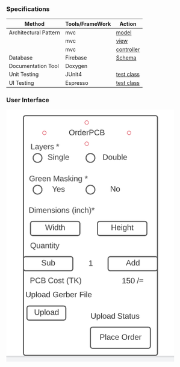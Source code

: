### Specifications

| Method | Tools/FrameWork | Action |
|--------|-----------------|--------|
|Architectural Pattern| mvc       | [model](https://github.com/abdulmukit98/techshopJU/blob/orderPCB/orderPCB/app/src/main/java/edu/cseju/orderpcb/model/PCBDetails.java) |
|                     |   mvc     | [view](https://github.com/abdulmukit98/techshopJU/blob/orderPCB/orderPCB/app/src/main/res/layout/activity_main.xml)  |
|                     | mvc        | [controller](https://github.com/abdulmukit98/techshopJU/blob/orderPCB/orderPCB/app/src/main/java/edu/cseju/orderpcb/MainActivity.java) |
|Database             | Firebase   | [Schema](https://github.com/abdulmukit98/techshopJU/wiki/Database) |
|Documentation Tool   | Doxygen| |
|Unit Testing| JUnit4 | [test class](https://github.com/abdulmukit98/techshopJU/blob/orderPCB/orderPCB/app/src/test/java/edu/cseju/orderpcb/TestModel/TestClassTesting.java) |
|UI Testing| Espresso | [test class](https://github.com/abdulmukit98/techshopJU/blob/orderPCB/orderPCB/app/src/androidTest/java/edu/cseju/orderpcb/MainActivityTest.java) |

### User Interface
![ui](https://github.com/abdulmukit98/techshopJU/blob/main/images/ui/pcbUI.PNG)
